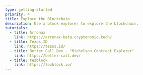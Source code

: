 ```yaml
---
type: getting-started
priority: 4
title: Explore the Blockchain
description: Use a block explorer to explore the blockchain.
tutorials:
  - title: Arronax
    link: https://arronax-beta.cryptonomic.tech/
  - title: Tezos.ID
    link: https://tezos.id/
  - title: Better Call Dev - "Michelson Contract Explorer"
    link: https://better-call.dev/
  - title: tezblock
    link: https://tezblock.io/
---
```

